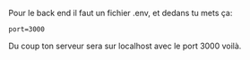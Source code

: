 Pour le back end il faut un fichier .env, et dedans tu mets ça:

```.env
port=3000
```

Du coup ton serveur sera sur localhost avec le port 3000 voilà.
